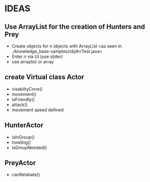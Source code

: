 # IDEAS

## Use ArrayList for the creation of Hunters and Prey
* Create objects for n objects with ArrayList <as seen in ./knowledge_base-samples/objArrTest.java>
* Enter n via UI (use slider)
* use arraylist or array
  
## create Virtual class Actor
* visabiltyCone()
* movement()
* isFriendly()
* attack()
* movement speed defined

## HunterActor
* isInGroup()
* howling()
* isGroupNeeded()

## PreyActor
* canRetaliate()
